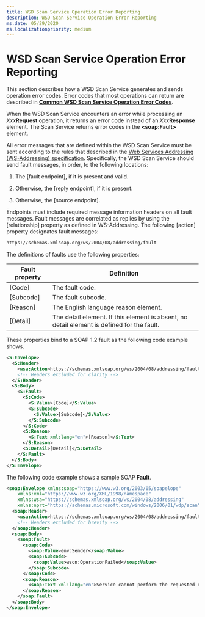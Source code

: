 ```yaml
---
title: WSD Scan Service Operation Error Reporting
description: WSD Scan Service Operation Error Reporting
ms.date: 05/29/2020
ms.localizationpriority: medium
---
```


# WSD Scan Service Operation Error Reporting

This section describes how a WSD Scan Service generates and sends operation error codes. Error codes that most operations can return are described in [**Common WSD Scan Service Operation Error Codes**](common-wsd-scan-service-operation-error-codes.md).

When the WSD Scan Service encounters an error while processing an *Xxx***Request** operation, it returns an error code instead of an *Xxx***Response** element. The Scan Service returns error codes in the **&lt;soap:Fault&gt;** element.

All error messages that are defined within the WSD Scan Service must be sent according to the rules that described in the [Web Services Addressing (WS-Addressing) specification](https://www.w3.org/Submission/ws-addressing/). Specifically, the WSD Scan Service should send fault messages, in order, to the following locations:

1. The \[fault endpoint\], if it is present and valid.

1. Otherwise, the \[reply endpoint\], if it is present.

1. Otherwise, the \[source endpoint\].

Endpoints must include required message information headers on all fault messages. Fault messages are correlated as replies by using the \[relationship\] property as defined in WS-Addressing. The following \[action\] property designates fault messages:

```xml
https://schemas.xmlsoap.org/ws/2004/08/addressing/fault
```

The definitions of faults use the following properties:

| Fault property | Definition |
| --- | --- |
| [Code] | The fault code. |
| [Subcode] | The fault subcode. |
| [Reason] | The English language reason element. |
| [Detail] | The detail element. If this element is absent, no detail element is defined for the fault. |

These properties bind to a SOAP 1.2 fault as the following code example shows.

```xml
<S:Envelope>
  <S:Header>
    <wsa:Action>https://schemas.xmlsoap.org/ws/2004/08/addressing/fault</wsa:Action>
    <!-- Headers excluded for clarity -->
  </S:Header>
  <S:Body>
    <S:Fault>
      <S:Code>
        <S:Value>[Code]</S:Value>
        <S:Subcode>
          <S:Value>[Subcode]</S:Value>
        </S:Subcode>
      </S:Code>
      <S:Reason>
        <S:Text xml:lang="en">[Reason]</S:Text>
      </S:Reason>
      <S:Detail>[Detail]</S:Detail>
    </S:Fault>
  </S:Body>
</S:Envelope>
```

The following code example shows a sample SOAP **Fault**.

```xml
<soap:Envelope xmlns:soap="https://www.w3.org/2003/05/soapelope"
    xmlns:xml="https://www.w3.org/XML/1998/namespace"
    xmlns:wsa="https://schemas.xmlsoap.org/ws/2004/08/addressing"
    xmlns:nprt="https://schemas.microsoft.com/windows/2006/01/wdp/scan">
  <soap:Header>
    <wsa:Action>https://schemas.xmlsoap.org/ws/2004/08/addressing/fault</wsa:Action>
    <!-- Headers excluded for brevity -->
  </soap:Header>
  <soap:Body>
    <soap:Fault>
      <soap:Code>
        <soap:Value>env:Sender</soap:Value>
        <soap:Subcode>
          <soap:Value>wscn:OperationFailed</soap:Value>
        </soap:Subcode>
      </soap:Code>
      <soap:Reason>
        <soap:Text xml:lang="en">Service cannot perform the requested operation</soap:Text>
      </soap:Reason>
    </soap:Fault>
  </soap:Body>
</soap:Envelope>
```
